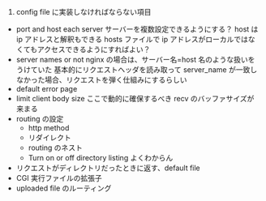 1. config file に実装しなければならない項目

- port and host each server
  サーバーを複数設定できるようにする？
  host は ip アドレスと解釈もできる
  hosts ファイルで ip アドレスがローカルではなくてもアクセスできるようにすればよい？
- server names or not
  nginx の場合は、サーバー名=host 名のような扱いをうけていた
  基本的にリクエストヘッダを読み取って server_name が一致しなかった場合、リクエストを弾く仕組みにするらしい
- default error page
- limit client body size
  ここで動的に確保するべき recv のバッファサイズが来まる
- routing の設定
  - http method
  - リダイレクト
  - routing のネスト
  - Turn on or off directory listing よくわからん
- リクエストがディレクトリだったときに返す、default file
- CGI 実行ファイルの拡張子
- uploaded file のルーティング

